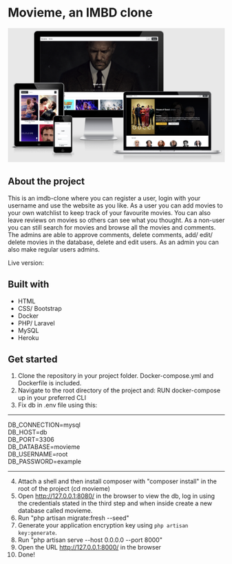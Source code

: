 # Movieme, an IMBD clone

![](/public/img/mockup.png)

## About the project

This is an imdb-clone where you can register a user, login with your username and use the website as you like. As a user you can add movies to your own watchlist to keep track of your favourite movies. You can also leave reviews on movies so others can see what you thought. As a non-user you can still search for movies and browse all the movies and comments. The admins are able to approve comments, delete comments, add/ edit/ delete movies in the database, delete and edit users. As an admin you can also make regular users admins.

Live version:

## Built with

-   HTML
-   CSS/ Bootstrap
-   Docker
-   PHP/ Laravel
-   MySQL
-   Heroku

## Get started

1. Clone the repository in your project folder. Docker-compose.yml and Dockerfile is included.
2. Navigate to the root directory of the project and: RUN docker-compose up in your preferred CLI
3. Fix db in .env file using this:

---

DB_CONNECTION=mysql  
DB_HOST=db  
DB_PORT=3306  
DB_DATABASE=movieme  
DB_USERNAME=root  
DB_PASSWORD=example

---

4. Attach a shell and then install composer with "composer install" in the root of the project (cd movieme)
5. Open http://127.0.0.1:8080/ in the browser to view the db, log in using the credentials stated in the third step and when inside create a new database called movieme.
6. Run "php artisan migrate:fresh --seed"
7. Generate your application encryption key using `php artisan key:generate`.
8. Run "php artisan serve --host 0.0.0.0 --port 8000"
9. Open the URL http://127.0.0.1:8000/ in the browser
10. Done!
